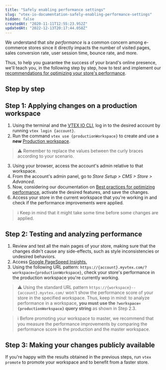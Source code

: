 ```yaml
---
title: "Safely enabling performance settings"
slug: "vtex-io-documentation-safely-enabling-performance-settings"
hidden: false
createdAt: "2020-11-11T12:55:23.952Z"
updatedAt: "2022-12-13T20:17:44.058Z"
---
```

We understand that *site performance* is a common concern among e-commerce stores since it directly impacts the number of visited pages, sales conversion rate, user session time, bounce rate, and more.

Thus, to help you guarantee the success of your brand's online presence, we'll teach you, in the following step by step, how to test and implement our [recommendations for optimizing your store's performance](https://developers.vtex.com/vtex-developer-docs/docs/vtex-io-documentation-best-practices-for-optimizing-performance).

## Step by step

## Step 1: Applying changes on a production workspace

1. Using the terminal and the [VTEX IO CLI](https://developers.vtex.com/vtex-developer-docs/docs/vtex-io-documentation-vtex-io-cli-installation-and-command-reference/), log in to the desired account by running `vtex login {account}`.
2. Run the command `vtex use {productionWorkspace}` to create and use a **new** [Production workspace](https://developers.vtex.com/vtex-developer-docs/docs/vtex-io-documentation-workspace/).

>⚠️ Remember to replace the values between the curly braces according to your scenario.

3. Using your browser, access the account's admin relative to that workspace.
4. From the account's admin panel, go to *Store Setup > CMS > Store > Advanced*.
5. Now, considering our documentation on [Best practices for optimizing performance](https://developers.vtex.com/vtex-developer-docs/docs/vtex-io-documentation-best-practices-for-optimizing-performance), activate the desired features, and save the changes.
6. Access your store in the current workspace that you're working in and check if the performance improvements were applied.

> ℹ️ Keep in mind that it might take some time before some changes are applied.

## Step 2: Testing and analyzing performance

1. Review and test all the main pages of your store, making sure that the changes didn't cause any side-effects, such as style inconsistencies or undesired behaviors.
2. Access [Google PageSpeed Insights.](https://developers.google.com/speed/pagespeed/insights)
3. Using the following URL pattern: `https://{account}.myvtex.com/?workspace={productionWorkspace}`, check your store's performance in the production workspace you're currently working.

>⚠️ Using the standard URL pattern `https://{workspace}--{account}.myvtex.com/` won't show the performance score of your store in the specified workspace. Thus, keep in mind: to analyze performance in a workspace, **you must use the `?workspace={productionWorkspace}` query string** as shown in Step 2.3.

> ℹ️ Before promoting your workspace to master, we recommend that you measure the performance improvements by comparing the performance score in the production and the master workspace.

## Step 3: Making your changes publicly available

If you're happy with the results obtained in the previous steps, run `vtex promote` to promote your workspace and to benefit from a faster store.
